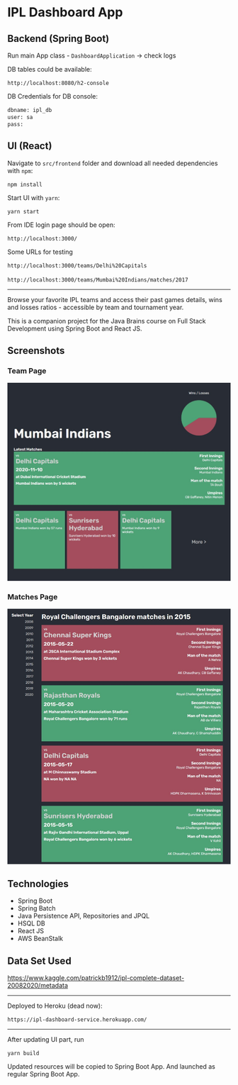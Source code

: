 # IPL Dashboard App
## Backend (Spring Boot)

Run main App class - `DashboardApplication` -> check logs

DB tables could be available:

    http://localhost:8080/h2-console

DB Credentials for DB console:

    dbname: ipl_db
    user: sa
    pass: 

## UI (React)

Navigate to `src/frontend` folder and download all needed dependencies with `npm`:

    npm install

Start UI with `yarn`:

    yarn start

From IDE login page should be open:

    http://localhost:3000/

Some URLs for testing

    http://localhost:3000/teams/Delhi%20Capitals

    http://localhost:3000/teams/Mumbai%20Indians/matches/2017

---
Browse your favorite IPL teams and access their past games details, wins and losses ratios - accessible by team and tournament year.

This is a companion project for the Java Brains course on Full Stack Development using Spring Boot and React JS.

## Screenshots

### Team Page

![Team Page Page](/README/team-page.jpg)

### Matches Page

![Matches Page](/README/matches-page.jpg)

## Technologies

* Spring Boot
* Spring Batch
* Java Persistence API, Repositories and JPQL
* HSQL DB
* React JS
* AWS BeanStalk

## Data Set Used
https://www.kaggle.com/patrickb1912/ipl-complete-dataset-20082020/metadata

---

Deployed to Heroku (dead now):

    https://ipl-dashboard-service.herokuapp.com/

---
After updating UI part, run 

    yarn build 

Updated resources will be copied to Spring Boot App. And launched as regular Spring Boot App. 


